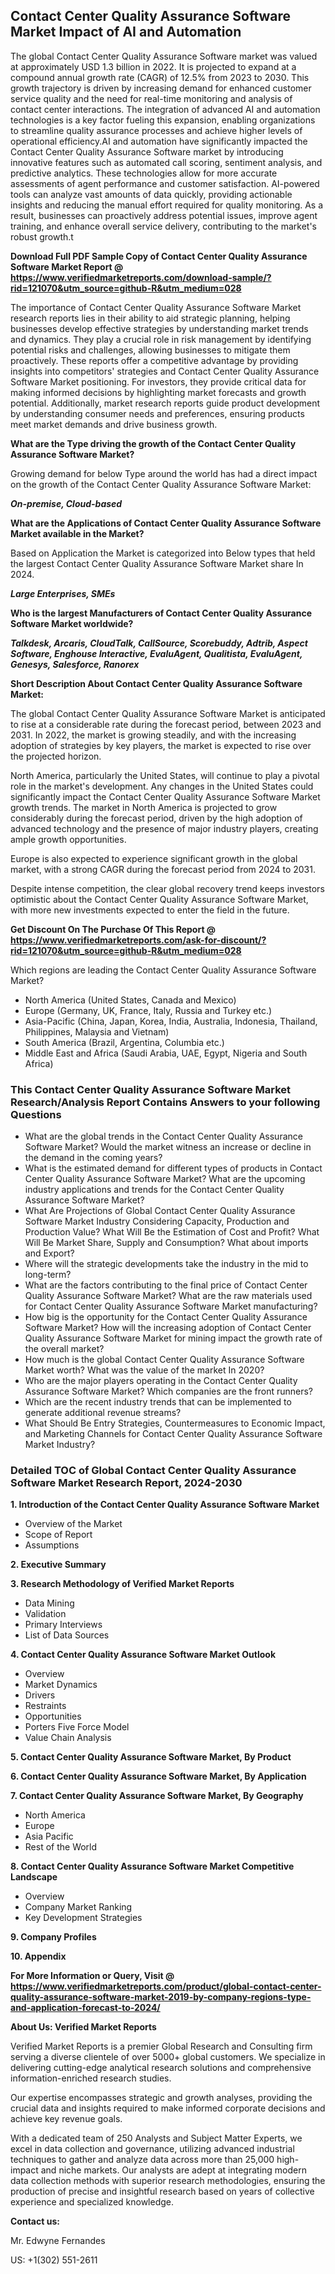 <h2>Contact Center Quality Assurance Software Market Impact of AI and Automation</h2>The global Contact Center Quality Assurance Software market was valued at approximately USD 1.3 billion in 2022. It is projected to expand at a compound annual growth rate (CAGR) of 12.5% from 2023 to 2030. This growth trajectory is driven by increasing demand for enhanced customer service quality and the need for real-time monitoring and analysis of contact center interactions. The integration of advanced AI and automation technologies is a key factor fueling this expansion, enabling organizations to streamline quality assurance processes and achieve higher levels of operational efficiency.AI and automation have significantly impacted the Contact Center Quality Assurance Software market by introducing innovative features such as automated call scoring, sentiment analysis, and predictive analytics. These technologies allow for more accurate assessments of agent performance and customer satisfaction. AI-powered tools can analyze vast amounts of data quickly, providing actionable insights and reducing the manual effort required for quality monitoring. As a result, businesses can proactively address potential issues, improve agent training, and enhance overall service delivery, contributing to the market's robust growth.t</p><p id="" class=""><strong>Download Full PDF Sample Copy of Contact Center Quality Assurance Software Market Report @ <a href="https://www.verifiedmarketreports.com/download-sample/?rid=121070&utm_source=github-R&utm_medium=028" target="_blank">https://www.verifiedmarketreports.com/download-sample/?rid=121070&utm_source=github-R&utm_medium=028</a></strong></p><p>The importance of&nbsp;Contact Center Quality Assurance Software Market research reports lies in their ability to aid strategic planning, helping businesses develop effective strategies by understanding market trends and dynamics. They play a crucial role in risk management by identifying potential risks and challenges, allowing businesses to mitigate them proactively. These reports offer a competitive advantage by providing insights into competitors' strategies and Contact Center Quality Assurance Software Market positioning. For investors, they provide critical data for making informed decisions by highlighting market forecasts and growth potential. Additionally, market research reports guide product development by understanding consumer needs and preferences, ensuring products meet market demands and drive business growth.</p><p><strong>What are the&nbsp;Type driving the growth of the Contact Center Quality Assurance Software Market?</strong></p><p id="" class="">Growing demand for below Type around the world has had a direct impact on the growth of the Contact Center Quality Assurance Software Market:</p><em><strong>On-premise, Cloud-based</strong></em></p><strong>What are the&nbsp;Applications&nbsp;of Contact Center Quality Assurance Software Market available in the Market?</strong></p><p id="" class="">Based on Application the Market is categorized into Below types that held the largest Contact Center Quality Assurance Software Market share In 2024.</p><em><strong>Large Enterprises, SMEs</strong></em></p><strong>Who is the largest Manufacturers of Contact Center Quality Assurance Software Market worldwide?</strong></p><p><em><strong>Talkdesk, Arcaris, CloudTalk, CallSource, Scorebuddy, Adtrib, Aspect Software, Enghouse Interactive, EvaluAgent, Qualitista, EvaluAgent, Genesys, Salesforce, Ranorex</strong></em></p><p id="" class=""><strong>Short Description About Contact Center Quality Assurance Software Market:</strong></p><p>The global Contact Center Quality Assurance Software Market is anticipated to rise at a considerable rate during the forecast period, between 2023 and 2031. In 2022, the market is growing steadily, and with the increasing adoption of strategies by key players, the market is expected to rise over the projected horizon.</p><p>North America, particularly the United States, will continue to play a pivotal role in the market's development. Any changes in the United States could significantly impact the Contact Center Quality Assurance Software Market growth trends. The market in North America is projected to grow considerably during the forecast period, driven by the high adoption of advanced technology and the presence of major industry players, creating ample growth opportunities.</p><p>Europe is also expected to experience significant growth in the global market, with a strong CAGR during the forecast period from 2024 to 2031.</p><p>Despite intense competition, the clear global recovery trend keeps investors optimistic about the Contact Center Quality Assurance Software Market, with more new investments expected to enter the field in the future.</p><p id="" class=""><strong>Get Discount On The Purchase Of This Report @ <a href="https://www.verifiedmarketreports.com/ask-for-discount/?rid=121070&utm_source=github-R&utm_medium=028" target="_blank">https://www.verifiedmarketreports.com/ask-for-discount/?rid=121070&utm_source=github-R&utm_medium=028</a></strong></p>Which regions are leading the Contact Center Quality Assurance Software Market?</p><ul><li>North America (United States, Canada and Mexico)</li><li>Europe (Germany, UK, France, Italy, Russia and Turkey etc.)</li><li>Asia-Pacific (China, Japan, Korea, India, Australia, Indonesia, Thailand, Philippines, Malaysia and Vietnam)</li><li>South America (Brazil, Argentina, Columbia etc.)</li><li>Middle East and Africa (Saudi Arabia, UAE, Egypt, Nigeria and South Africa)</li></ul><h3 id="" class="">This Contact Center Quality Assurance Software Market Research/Analysis Report Contains Answers to your following Questions</h3><ul><li>What are the global trends in the Contact Center Quality Assurance Software Market? Would the market witness an increase or decline in the demand in the coming years?</li><li>What is the estimated demand for different types of products in Contact Center Quality Assurance Software Market? What are the upcoming industry applications and trends for the Contact Center Quality Assurance Software Market?</li><li>What Are Projections of Global Contact Center Quality Assurance Software Market Industry Considering Capacity, Production and Production Value? What Will Be the Estimation of Cost and Profit? What Will Be Market Share, Supply and Consumption? What about imports and Export?</li><li>Where will the strategic developments take the industry in the mid to long-term?</li><li>What are the factors contributing to the final price of Contact Center Quality Assurance Software Market? What are the raw materials used for Contact Center Quality Assurance Software Market manufacturing?</li><li>How big is the opportunity for the Contact Center Quality Assurance Software Market? How will the increasing adoption of Contact Center Quality Assurance Software Market for mining impact the growth rate of the overall market?</li><li>How much is the global Contact Center Quality Assurance Software Market worth? What was the value of the market In 2020?</li><li>Who are the major players operating in the Contact Center Quality Assurance Software Market? Which companies are the front runners?</li><li>Which are the recent industry trends that can be implemented to generate additional revenue streams?</li><li>What Should Be Entry Strategies, Countermeasures to Economic Impact, and Marketing Channels for Contact Center Quality Assurance Software Market Industry?</li></ul><h3 id="" class="">Detailed TOC of Global Contact Center Quality Assurance Software Market Research Report, 2024-2030</h3><p id="" class=""><strong>1. Introduction of the Contact Center Quality Assurance Software Market</strong></p><ul><li>Overview of the Market</li><li>Scope of Report</li><li>Assumptions</li></ul><p id="" class=""><strong>2. Executive Summary</strong></p><p id="" class=""><strong>3. Research Methodology of Verified Market Reports</strong></p><ul><li>Data Mining</li><li>Validation</li><li>Primary Interviews</li><li>List of Data Sources</li></ul><p id="" class=""><strong>4. Contact Center Quality Assurance Software Market Outlook</strong></p><ul><li>Overview</li><li>Market Dynamics</li><li>Drivers</li><li>Restraints</li><li>Opportunities</li><li>Porters Five Force Model</li><li>Value Chain Analysis</li></ul><p id="" class=""><strong>5. Contact Center Quality Assurance Software Market, By Product</strong></p><p id="" class=""><strong>6. Contact Center Quality Assurance Software Market, By Application</strong></p><p id="" class=""><strong>7. Contact Center Quality Assurance Software Market, By Geography</strong></p><ul><li>North America</li><li>Europe</li><li>Asia Pacific</li><li>Rest of the World</li></ul><p id="" class=""><strong>8. Contact Center Quality Assurance Software Market Competitive Landscape</strong></p><ul><li>Overview</li><li>Company Market Ranking</li><li>Key Development Strategies</li></ul><p id="" class=""><strong>9. Company Profiles</strong></p><p id="" class=""><strong>10. Appendix</strong></p><p id="" class=""><strong>For More Information or Query, Visit @ <a href="https://www.verifiedmarketreports.com/product/global-contact-center-quality-assurance-software-market-2019-by-company-regions-type-and-application-forecast-to-2024/" target="_blank">https://www.verifiedmarketreports.com/product/global-contact-center-quality-assurance-software-market-2019-by-company-regions-type-and-application-forecast-to-2024/</a></strong></p><p id="" class=""><strong>About Us: Verified Market Reports</strong></p><p id="" class="">Verified Market Reports is a premier Global Research and Consulting firm serving a diverse clientele of over 5000+ global customers. We specialize in delivering cutting-edge analytical research solutions and comprehensive information-enriched research studies.</p><p id="" class="">Our expertise encompasses strategic and growth analyses, providing the crucial data and insights required to make informed corporate decisions and achieve key revenue goals.</p><p id="" class="">With a dedicated team of 250 Analysts and Subject Matter Experts, we excel in data collection and governance, utilizing advanced industrial techniques to gather and analyze data across more than 25,000 high-impact and niche markets. Our analysts are adept at integrating modern data collection methods with superior research methodologies, ensuring the production of precise and insightful research based on years of collective experience and specialized knowledge.</p><p id="" class=""><strong>Contact us:</strong></p><p id="" class="">Mr. Edwyne Fernandes</p><p id="" class="">US: +1(302) 551-2611</p>